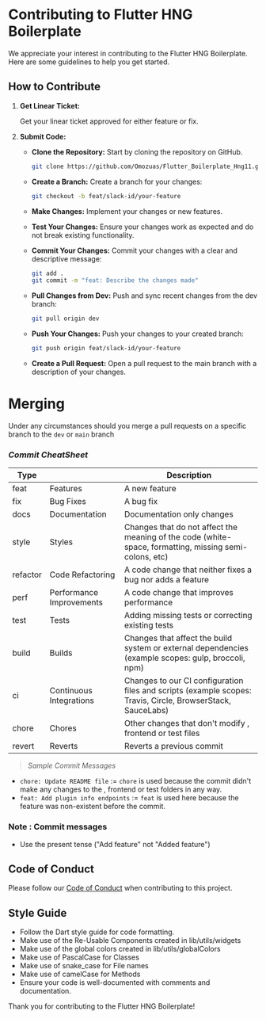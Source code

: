 # Contributing to Flutter HNG Boilerplate

We appreciate your interest in contributing to the Flutter HNG Boilerplate. Here are some guidelines to help you get started.

## How to Contribute

1. **Get Linear Ticket:**

   Get your linear ticket approved for either feature or fix.

2. **Submit Code:**

   - **Clone the Repository:** Start by cloning the repository on GitHub.
     
     ```bash
     git clone https://github.com/Omozuas/Flutter_Boilerplate_Hng11.git
     ```

   - **Create a Branch:** Create a branch for your changes:
     
     ```bash
     git checkout -b feat/slack-id/your-feature
     ```
   
   - **Make Changes:** Implement your changes or new features.
   - **Test Your Changes:** Ensure your changes work as expected and do not break existing functionality.
   - **Commit Your Changes:** Commit your changes with a clear and descriptive message:
     
     ```bash
     git add .
     git commit -m "feat: Describe the changes made"
     ```
   
   - **Pull Changes from Dev:** Push and sync recent changes from the dev branch:
     
     ```bash
     git pull origin dev
     ```
   
   - **Push Your Changes:** Push your changes to your created branch:
     
     ```bash
     git push origin feat/slack-id/your-feature
     ```
   
   - **Create a Pull Request:** Open a pull request to the main branch with a description of your changes.

# Merging

Under any circumstances should you merge a pull requests on a specific branch to the `dev` or `main` branch

### _Commit CheatSheet_

| Type     |                          | Description                                                                                                 |
| -------- | ------------------------ | ----------------------------------------------------------------------------------------------------------- |
| feat     | Features                 | A new feature                                                                                               |
| fix      | Bug Fixes                | A bug fix                                                                                                   |
| docs     | Documentation            | Documentation only changes                                                                                  |
| style    | Styles                   | Changes that do not affect the meaning of the code (white-space, formatting, missing semi-colons, etc)      |
| refactor | Code Refactoring         | A code change that neither fixes a bug nor adds a feature                                                   |
| perf     | Performance Improvements | A code change that improves performance                                                                     |
| test     | Tests                    | Adding missing tests or correcting existing tests                                                           |
| build    | Builds                   | Changes that affect the build system or external dependencies (example scopes: gulp, broccoli, npm)         |
| ci       | Continuous Integrations  | Changes to our CI configuration files and scripts (example scopes: Travis, Circle, BrowserStack, SauceLabs) |
| chore    | Chores                   | Other changes that don't modify , frontend or test files                                                    |
| revert   | Reverts                  | Reverts a previous commit                                                                                   |

> _Sample Commit Messages_

- `chore: Update README file` := `chore` is used because the commit didn't make any changes to the , frontend or test folders in any way.
- `feat: Add plugin info endpoints` := `feat` is used here because the feature was non-existent before the commit.

### Note : Commit messages
- Use the present tense ("Add feature" not "Added feature")


## Code of Conduct

Please follow our [Code of Conduct](CODE_OF_CONDUCT.md) when contributing to this project.

## Style Guide

- Follow the Dart style guide for code formatting.
- Make use of the Re-Usable Components created in lib/utils/widgets
- Make use of the global colors created in lib/utils/globalColors
- Make use of PascalCase for Classes
- Make use of snake_case for File names
- Make use of camelCase for Methods
- Ensure your code is well-documented with comments and documentation.


Thank you for contributing to the Flutter HNG Boilerplate!
